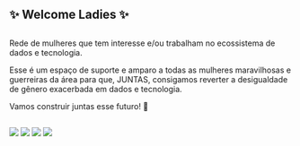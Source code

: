 ## ✨ Welcome Ladies ✨ 

<div>
 
## 

Rede de mulheres que tem interesse e/ou trabalham no ecossistema de dados e tecnologia.

Esse é um espaço de  suporte e amparo a todas as mulheres maravilhosas e guerreiras da área para que, JUNTAS, consigamos reverter a desigualdade de gênero exacerbada em dados e tecnologia.

Vamos construir juntas esse futuro! 🚀

##
 
</div>
  
<div> 
  
<a href="https://www.linkedin.com/company/mulheresemdados/" target="_blank"><img src="https://img.shields.io/badge/-LinkedIn-%230077B5?style=for-the-badge&logo=linkedin&logoColor=white" target="_blank"></a>
<a href="https://discord.gg/9e87Xj7wan" target="_blank"><img src="https://img.shields.io/badge/Discord-7289DA?style=for-the-badge&logo=discord&logoColor=white" target="_blank"></a>
<a href="https://t.me/joinchat/KFX6RiY3FHIwYzI5" target="_blank"><img src="https://img.shields.io/badge/Telegram-2CA5E0?style=for-the-badge&logo=telegram&logoColor=white" target="_blank"></a>
<a href = "mailto:mulheresemdados@gmail.com"><img src="https://img.shields.io/badge/Gmail-D14836?style=for-the-badge&logo=gmail&logoColor=white" target="_blank"></a>

</div>



